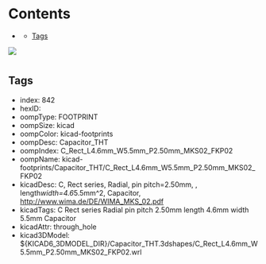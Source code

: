 



Contents
========

* [](#)
	* [Tags](#tags)
  
![][im]
# 

## Tags

- index: 842
- hexID: 
- oompType: FOOTPRINT
- oompSize: kicad
- oompColor: kicad-footprints
- oompDesc: Capacitor_THT
- oompIndex: C_Rect_L4.6mm_W5.5mm_P2.50mm_MKS02_FKP02
- oompName: kicad-footprints/Capacitor_THT/C_Rect_L4.6mm_W5.5mm_P2.50mm_MKS02_FKP02
- kicadDesc: C, Rect series, Radial, pin pitch=2.50mm, , length*width=4.6*5.5mm^2, Capacitor, http://www.wima.de/DE/WIMA_MKS_02.pdf
- kicadTags: C Rect series Radial pin pitch 2.50mm  length 4.6mm width 5.5mm Capacitor
- kicadAttr: through_hole
- kicad3DModel: ${KICAD6_3DMODEL_DIR}/Capacitor_THT.3dshapes/C_Rect_L4.6mm_W5.5mm_P2.50mm_MKS02_FKP02.wrl



[im]: image.png
